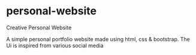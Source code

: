 # personal-website
Creative Personal Website

A simple personal portfolio website made using html, css & bootstrap. The Ui is inspired from various social media

